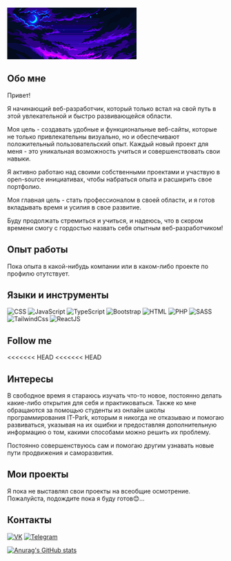 <!-- [![HEADER](https://github.com/NANDRYS/NANDRYS/blob/main/assets/react_red.gif)](https://react.dev/) -->
![HEADER](https://github.com/NANDRYS/NANDRYS/blob/main/assets/night_sky.gif)


## Обо мне

Привет!

Я начинающий веб-разработчик, который только встал на  свой путь в этой увлекательной и быстро развивающейся области.

Моя цель - создавать удобные и функциональные веб-сайты, которые не только привлекательны визуально, но и обеспечивают положительный пользовательский опыт. Каждый новый проект для меня - это уникальная возможность учиться и совершенствовать свои навыки.

Я активно работаю над своими собственными проектами и участвую в open-source инициативах, чтобы набраться опыта и расширить свое портфолио.

Моя главная цель - стать профессионалом в своей области, и я готов вкладывать время и усилия в свое развитие.

Буду продолжать стремиться и учиться, и надеюсь, что в скором времени смогу с гордостью назвать себя опытным веб-разработчиком!

## Опыт работы


Пока опыта в какой-нибудь компании или в каком-либо проекте по профилю отутствует.


## Языки и инструменты

![CSS](https://img.shields.io/badge/CSS-1D1616?style=for-the-badge&logo=css&logoColor=80C4E9)
![JavaScript](https://img.shields.io/badge/JavaScript-1D1616?style=for-the-badge&logo=javaScript&logoColor=ECE852)
![TypeScript](https://img.shields.io/badge/TypeScript-1D1616?style=for-the-badge&logo=typeScript&logoColor=5b7bf0)
![Bootstrap](https://img.shields.io/badge/Bootstrap-1D1616?style=for-the-badge&logo=bootstrap&logoColor=9e45f7)
![HTML](https://img.shields.io/badge/HTML-1D1616?style=for-the-badge&logo=html5&logoColor=FB4141)
![PHP](https://img.shields.io/badge/PHP-1D1616?style=for-the-badge&logo=php&logoColor=500073)
![SASS](https://img.shields.io/badge/SASS-1D1616?style=for-the-badge&logo=sass&logoColor=fb6f92)
![TailwindCss](https://img.shields.io/badge/Tailwind%20Css-1D1616?style=for-the-badge&logo=tailwindCss&logoColor=3498db)
![ReactJS](https://img.shields.io/badge/React%20JS-1D1616?style=for-the-badge&logo=react&logoColor=C890A7)

## Follow me

<<<<<<< HEAD
<<<<<<< HEAD
## Интересы

В свободное время я стараюсь изучать что-то новое, постоянно делать какие-либо открытия для себя и практиковаться. Также ко мне обращаются за помощью студенты из онлайн школы программирования IT-Park, которым я никогда не отказываю и помогаю развиваться, указывая на их ошибки и предоставляя дополнительную информацию о том, какими способами можно решить их проблему. 

Постоянно совершенствуюсь сам и помогаю другим узнавать новые пути продвижения и саморазвития.

## Мои проекты

 Я пока не выставлял свои проекты на всеобщие осмотрение. Пожалуйста, подождите пока я буду готов😊... 

## Контакты 
[![VK](https://img.shields.io/badge/VK-1D1616?style=for-the-badge&logo=vk&logoColor=476f95)](https://vk.com/anavoytsev)
[![Telegram](https://img.shields.io/badge/Telegram-1D1616?style=for-the-badge&logo=telegram&logoColor=43b0f1)](https://t.me/NANDRYsZ)

[![Anurag's GitHub stats](https://github-readme-stats.vercel.app/api?username=NANDRYS&show_icons=true)](https://github.com/anuraghazra/github-readme-stats)

<!--
**NANDRYS/NANDRYS** is a ✨ _special_ ✨ repository because its `README.md` (this file) appears on your GitHub profile.

Here are some ideas to get you started:

- 🔭 I’m currently working on ...
- 🌱 I’m currently learning ...
- 👯 I’m looking to collaborate on ...
- 🤔 I’m looking for help with ...
- 💬 Ask me about ...
- 📫 How to reach me: ...
- 😄 Pronouns: ...
- ⚡ Fun fact: ...
-->

<!-- HTML 5, CSS 3.
JavaScript, jQuery, ES5, ES6.
TypeScript in beginning learning.
Vue (2-3), Vuex, Vue Router, Pinia, Options api, Compositions Api and more plugins.
React Native, Firebase.
Rest Api, Axios, work with interceptors and notify others messages.
Work with others plugins. Webpack, Gulp, Vite, Eslint, Prettier, Husky.
Bootstrap, Tailwind and others CSS frameworks.
Working with WSL 2 and WebStorm. -->

<!-- 
Опыт работы
Средний разработчик фронтенда
ООО «АСУ»
Разработка интерфейсов для государственных служащих и работников ЖКХ.

С июня 2023 г. по настоящее время
Младший разработчик фронтенда
Интернет-магазин дорогой мебели
Работал над интернет-магазином. Улучшение сайта, разработка корзины покупок и интеграция с различными компаниями.

С июля 2021 г. по май 2023 г.
Стажировка в качестве разработчика фронтенда
Фриланс
Начало моего пути. Я начал работать на бирже фриланса, создавая простые целевые страницы. -->